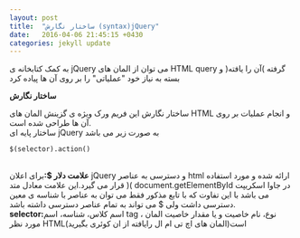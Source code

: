 ```yaml
---
layout: post
title:  "ساختار نگارش (syntax)jQuery"
date:   2016-04-06 21:45:15 +0430
categories: jekyll update
---
```


به کمک کتابخانه ی jQuery می توان از المان های HTML query گرفته )آن را یافته( و بسته به نیاز
خود "عملیاتی" را بر روی آن ها پیاده کرد

<b>ساختار نگارش</b><br>

ساختار نگارش این فریم ورک ویژه ی گزینش المان های HTML و انجام عملیات بر روی آن ها طراحی شده
است.<br>
ساختار پایه ای jQuery به صورت زیر می باشد<br>
```
$(selector).action()
```
<br>
<b>علامت دلار $:</b>برای اعلان jQuery و دسترسی به عناصر html ارائه شده و مورد استفاده قرار می گیرد.این علامت معادل متد )( document.getElementById در جاوا اسکریپت می باشد با این تفاوت که با
تابع مذکور فقط می توان به عناصر با شناسه ی معین دسترسی داشت ولی $ می تواند به تمام عناصر
دسترسی داشته باشد.<br>
<b>selector:</b>اسم کلاس، شناسه، اسم tag ، نوع، نام خاصیت و یا مقدار خاصیت المان مورد نظر HTMLاست(المان های اچ تی ام ال رایافته از ان کوئری بگیرید)